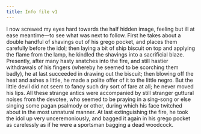 ```yaml
---
title: Info file v1
---
```


I now screwed my eyes hard towards the half hidden image, feeling but ill at ease meantime—to see what was next to follow. First he takes about a double handful of shavings out of his grego pocket, and places them carefully before the idol; then laying a bit of ship biscuit on top and applying the flame from the lamp, he kindled the shavings into a sacrificial blaze. Presently, after many hasty snatches into the fire, and still hastier withdrawals of his fingers (whereby he seemed to be scorching them badly), he at last succeeded in drawing out the biscuit; then blowing off the heat and ashes a little, he made a polite offer of it to the little negro. But the little devil did not seem to fancy such dry sort of fare at all; he never moved his lips. All these strange antics were accompanied by still stranger guttural noises from the devotee, who seemed to be praying in a sing-song or else singing some pagan psalmody or other, during which his face twitched about in the most unnatural manner. At last extinguishing the fire, he took the idol up very unceremoniously, and bagged it again in his grego pocket as carelessly as if he were a sportsman bagging a dead woodcock.
